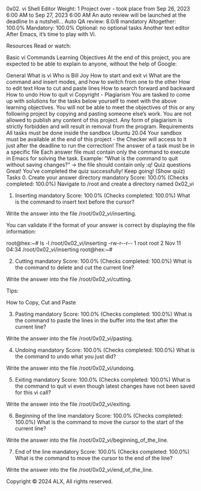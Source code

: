 0x02. vi
Shell
Editor
 Weight: 1
 Project over - took place from Sep 26, 2023 6:00 AM to Sep 27, 2023 6:00 AM
 An auto review will be launched at the deadline
In a nutshell…
Auto QA review: 8.0/8 mandatory
Altogether:  100.0%
Mandatory: 100.0%
Optional: no optional tasks
Another text editor
After Emacs, it’s time to play with Vi.

Resources
Read or watch:

Basic vi Commands
Learning Objectives
At the end of this project, you are expected to be able to explain to anyone, without the help of Google:

General
What is vi
Who is Bill Joy
How to start and exit vi
What are the command and insert modes, and how to switch from one to the other
How to edit text
How to cut and paste lines
How to search forward and backward
How to undo
How to quit vi
Copyright - Plagiarism
You are tasked to come up with solutions for the tasks below yourself to meet with the above learning objectives.
You will not be able to meet the objectives of this or any following project by copying and pasting someone else’s work.
You are not allowed to publish any content of this project.
Any form of plagiarism is strictly forbidden and will result in removal from the program.
Requirements
All tasks must be done inside the sandbox Ubuntu 20.04
Your sandbox must be available at the end of this project - the Checker will access to it just after the deadline to run the correction!
The answer of a task must be in a specific file
Each answer file must contain only the command to execute in Emacs for solving the task. Example: “What is the command to quit without saving changes?” -> the file should contain only :q!
Quiz questions
Great! You've completed the quiz successfully! Keep going! (Show quiz)
Tasks
0. Create your answer directory
mandatory
Score: 100.0% (Checks completed: 100.0%)
Navigate to /root and create a directory named 0x02_vi

  
1. Inserting
mandatory
Score: 100.0% (Checks completed: 100.0%)
What is the command to insert text before the cursor?

Write the answer into the file /root/0x02_vi/inserting.

You can validate if the format of your answer is correct by displaying the file information:

root@hex:~# ls -l /root/0x02_vi/inserting
-rw-r--r-- 1 root root 2 Nov 11 04:34 /root/0x02_vi/inserting
root@hex:~# 
  
2. Cutting
mandatory
Score: 100.0% (Checks completed: 100.0%)
What is the command to delete and cut the current line?

Write the answer into the file /root/0x02_vi/cutting.

Tips:

How to Copy, Cut and Paste
  
3. Pasting
mandatory
Score: 100.0% (Checks completed: 100.0%)
What is the command to paste the lines in the buffer into the text after the current line?

Write the answer into the file /root/0x02_vi/pasting.

  
4. Undoing
mandatory
Score: 100.0% (Checks completed: 100.0%)
What is the command to undo what you just did?

Write the answer into the file /root/0x02_vi/undoing.

  
5. Exiting
mandatory
Score: 100.0% (Checks completed: 100.0%)
What is the command to quit vi even though latest changes have not been saved for this vi call?

Write the answer into the file /root/0x02_vi/exiting.

  
6. Beginning of the line
mandatory
Score: 100.0% (Checks completed: 100.0%)
What is the command to move the cursor to the start of the current line?

Write the answer into the file /root/0x02_vi/beginning_of_the_line.

  
7. End of the line
mandatory
Score: 100.0% (Checks completed: 100.0%)
What is the command to move the cursor to the end of the line?

Write the answer into the file /root/0x02_vi/end_of_the_line.

  
Copyright © 2024 ALX, All rights reserved.

